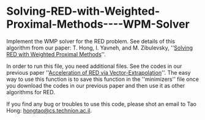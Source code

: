 # Solving-RED-with-Weighted-Proximal-Methods----WPM-Solver
Implement the WMP solver for the RED problem. See details of this algorithm from our paper: T. Hong, I. Yavneh, and M. Zibulevsky, ''[Solving RED with Weighted Proximal Methods](https://arxiv.org/abs/1905.13052)''. 

In order to run this file, you need additional files. See the codes in our previous paper ''[Acceleration of RED via Vector-Extrapolation](https://github.com/happyhongt/Acceleration-of-RED-via-Vector-Extrapolation)''. The easy way to use this function is to save this function in the ''minimizers'' file once you download the codes in our previous paper and then use it as other algorithms for RED. 

If you find any bug or troubles to use this code, please shot an email to Tao Hong: hongtao@cs.technion.ac.il. 
